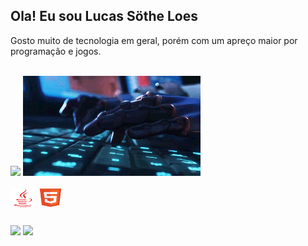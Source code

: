 <h2>Ola! Eu sou Lucas Söthe Loes</h2>  

Gosto muito de tecnologia em geral, porém com um apreço maior por programação e jogos.

<div style="display: inline_block"><br>
  <source https://github-readme-stats.vercel.app/api/top-langs/?username=LucasSotheLoes&hide_progress=true/>
  <source
    srcset="https://github-readme-stats.vercel.app/api?username=LucasSotheLoes&show_icons=true&theme=dark"
    media="(prefers-color-scheme: dark)"
  />
  <img height="160cm" src="https://github-readme-stats.vercel.app/api?username=LucasSotheLoes&show_icons=true" />
  <img height="160cm" src = "bannergit.gif">
</div>

<div style="display: inline_block"><br>
  <img align="center" alt="Lucas-Java" height="30" width="40" src="https://raw.githubusercontent.com/devicons/devicon/master/icons/java/java-plain.svg">
  <img align="center" alt="Lucas-HTML" height="30" width="40" src="https://raw.githubusercontent.com/devicons/devicon/master/icons/html5/html5-original.svg">
</div>

##
 
<div>
  <a href="https://www.instagram.com/lucas.sothe.loes" target="_blank"><img src="https://img.shields.io/badge/-Instagram-%23E4405F?style=for-the-badge&logo=instagram&logoColor=white" target="_blank"></a>
  <a href="https://www.linkedin.com/in/lucas-söthe-loes-9627b9227/" target="_blank"><img src="https://img.shields.io/badge/-LinkedIn-%230077B5?style=for-the-badge&logo=linkedin&logoColor=white" target="_blank"></a> 
  
</div>
